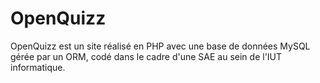 # OpenQuizz

OpenQuizz est un site réalisé en PHP avec une base de données MySQL gérée par un ORM, codé dans le cadre d'une SAE au sein de l'IUT informatique.
